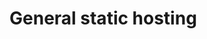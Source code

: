 # General static hosting

<!-- (a description of the general, abstract approach to how a static website is hosted) -->
